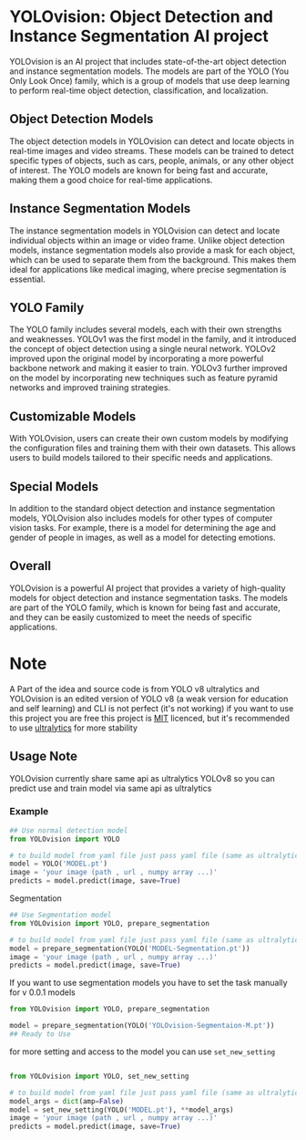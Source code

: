 # YOLOvision: Object Detection and Instance Segmentation AI project

YOLOvision is an AI project that includes state-of-the-art object detection and instance segmentation models. The models
are part of the YOLO (You Only Look Once) family, which is a group of models that use deep learning to perform real-time
object detection, classification, and localization.

## Object Detection Models

The object detection models in YOLOvision can detect and locate objects in real-time images and video streams. These
models can be trained to detect specific types of objects, such as cars, people, animals, or any other object of
interest. The YOLO models are known for being fast and accurate, making them a good choice for real-time applications.

## Instance Segmentation Models

The instance segmentation models in YOLOvision can detect and locate individual objects within an image or video frame.
Unlike object detection models, instance segmentation models also provide a mask for each object, which can be used to
separate them from the background. This makes them ideal for applications like medical imaging, where precise
segmentation is essential.

## YOLO Family

The YOLO family includes several models, each with their own strengths and weaknesses. YOLOv1 was the first model in the
family, and it introduced the concept of object detection using a single neural network. YOLOv2 improved upon the
original model by incorporating a more powerful backbone network and making it easier to train. YOLOv3 further improved
on the model by incorporating new techniques such as feature pyramid networks and improved training strategies.

## Customizable Models

With YOLOvision, users can create their own custom models by modifying the configuration files and training them with
their own datasets. This allows users to build models tailored to their specific needs and applications.

## Special Models

In addition to the standard object detection and instance segmentation models, YOLOvision also includes models for other
types of computer vision tasks. For example, there is a model for determining the age and gender of people in images, as
well as a model for detecting emotions.

## Overall

YOLOvision is a powerful AI project that provides a variety of high-quality models for object detection and
instance segmentation tasks. The models are part of the YOLO family, which is known for being fast and accurate, and
they can be easily customized to meet the needs of specific applications.

# Note

A Part of the idea and source code is from YOLO v8 ultralytics and YOLOvision is an edited version of YOLO v8
(a weak version for education and self learning) and CLI is not perfect (it's not working) if you want to use this
project you are free
this project is [MIT](https://github.com/erfanzar/YOLOvision/blob/main/LICENSE.md) licenced, but it's recommended to
use [ultralytics](https://github.com/ultralytics/ultralytics) for more stability

## Usage Note

YOLOvision currently share same api as ultralytics YOLOv8 so you can predict use and train model via same api as
ultralytics

### Example

```python
## Use normal detection model 
from YOLOvision import YOLO

# to build model from yaml file just pass yaml file (same as ultralytics)
model = YOLO('MODEL.pt')
image = 'your image (path , url , numpy array ...)'
predicts = model.predict(image, save=True)

```

Segmentation

```python
## Use Segmentation model 
from YOLOvision import YOLO, prepare_segmentation

# to build model from yaml file just pass yaml file (same as ultralytics)
model = prepare_segmentation(YOLO('MODEL-Segmentation.pt'))
image = 'your image (path , url , numpy array ...)'
predicts = model.predict(image, save=True)

```

If you want to use segmentation models you have to set the task manually for v 0.0.1 models

```python
from YOLOvision import YOLO, prepare_segmentation

model = prepare_segmentation(YOLO('YOLOvision-Segmentaion-M.pt'))
## Ready to Use 
```

for more setting and access to the model you can use `set_new_setting`

```python

from YOLOvision import YOLO, set_new_setting

# to build model from yaml file just pass yaml file (same as ultralytics)
model_args = dict(amp=False)
model = set_new_setting(YOLO('MODEL.pt'), **model_args)
image = 'your image (path , url , numpy array ...)'
predicts = model.predict(image, save=True)

```